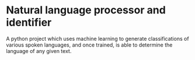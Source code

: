 # Natural language processor and identifier
 A python project which uses machine learning to generate classifications of various spoken languages, and once trained, is able to determine the language of any given text.
